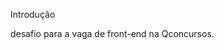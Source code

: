 Introdução

desafio para a vaga de front-end na Qconcursos.

<!-- # Frontend Chalenge - Qconcursos

Olá Dev.

Este repositório foi criado para que você possa nos mostrar o que sabe tecnicamente. Esperamos que você nos surpreenda com sua experiência e criatividade.

O teste em si, é simples, esperamos que você mostre o que sabe independente de frameworks/libs famosos como React, VueJs e Angular. Então queremos que você utilize Vanilla em tudo, ou tudo o que for possível, ou seja, queremos que você implemente uma solução sem utilizar jQuery, Bootstrap ou afins. Queremos ver sua capacidade de criar algo sem a ajuda de facilitadores como o jQuery ou o Bootstrap. Não o julgaremos mal se você optar por utilizar libs como lodash ou underscore para facilitar sua vida no JS, ou utilizar preprocessadores como SCSS, LESS, Stylus, Babel, etc. Para processar seu código. Até recomendamos que você os utilize. O bom senso será de extrema importância.

Queremos que você nos mostre que consegue "sobreviver" sem Frameworks e tem criatividade suficiente para implementar suas próprias soluções ;)

Vamos listar os pontos chaves que serão utilizados na avaliação do seu teste:

Avaliaremos se:

* O Dev utilizou HTML, JS e CSS. Com ou sem pré-processadores.
* O desafio foi implementado sem a necessidade de frameworks ou libs como jQuery, Bootstrap, React, Angular, VueJs...
* O Dev tem ou não a capacidade de arquitetar uma aplicação do zero.
* O Dev componentizou e organizou o código para que ele seja fácil de entender e de manter.
* O Dev utilizou ferramentas como Webpack, Gulp, Grunt, SCSS, Babel ou afins para facilitar e acelerar o desenvolvimento (Não é obrigatório).
* O Dev se preocupou em organizar o CSS, pois acreditamos que o CSS é tão importante quanto o JS. É sério.

***ATENÇÃO**: Não estamos esperando que você seja um Ninja e que vá surpreender em todos os quesitos. Estamos muito mais interessados em saber qual a sua capacidade como desenvolvedor. Você pode por exemplo ser muito bom com CSS e não muito bom com JS, ou o contrário. Isso não quer dizer que você não esteja apto para ser contratado. Queremos é saber o quão esforçado você é. Então use e abuse do bom senso. Se você acha que algo é importante de ser mostrado, mostre. É a sua chance de mostrar o que você sabe :)

Se tiver qualquer dúvida sobre o desafio, abra uma Issue neste mesmo repositório. Responderemos o mais rápido possível.

### Então, vamos ao teste, finalmente!

Você terá que implementar uma landing page que possui uma feature para listar repositórios de um perfil qualquer do Github. Se acha que consegue fazer algo melhor em relação ao design, faça. Se acha que deve seguir exatamente como está no design, fique à vontade. O importante é que você mostre os seus conhecimentos da melhor forma possível, levando em conta o tempo que você terá para implementar este desafio.

Além de implementar o design, você deve mostrar que consegue consumir uma API Rest. Escolhemos a [API do Github](https://developer.github.com/v3/) para isso. Fique à vontade para utilizar qualquer lib para acessar estes dados.

Tasks:

* Implementar o design mostrando sua experiência com HTML, JS e CSS.
* Implementar a funcionalidade de listar os repositórios e os repositórios favoritos de um perfil qualquer do Github.
* Abrir um Pull Request para este repositório quando você terminar de implementar o desafio.

Observações:

* Os links do menu devem apenas fazer scroll da página para suas respectivas seções quando clicados.
* Você não precisa implementar páginas extras para os links que estão no design.
* Os textos da landing page podem ser textos aleatórios como "Lorem ipsum".

Dicas:

* Faça o melhor que você pode no tempo que tem para entregar.
* Quanto mais coisas legais você conseguir mostrar, melhor.
* Relaxe, não esperamos que você seja um Ninja, mas se for, ótimo :)
* Se divirta, pois esperamos que você faça isso no dia a dia caso seja contratado :)

Será considerado como plus:

* Implementar o design de forma responsiva.
* Utilizar Webpack.
* Utilizar SCSS.
* Utilizar ES6+.
* Componentizar a aplicação <3.

Segue o design:

Landing Page:
![Alt text](desafio-front.jpg?raw=true "Landing Page")

Listagem de repositórios:
![Alt text](desafio2.jpg?raw=true "Feature")

Entrega:

Após finalizar o teste você pode nos enviar para selecao@qcx.com.br com o link do repositório e também pode enviar email para gente caso tenha dúvidas. Entendemos que o dia-a-dia pode ser corrido por isso não estipulamos um prazo, estabelecemos 7 dias como padrão mas caso você não consiga fazer nesses 7 dias não tem problema, preferimos que você tenha tempo para pensar na sua solução do que fazer algo com pressa de entregar. -->
